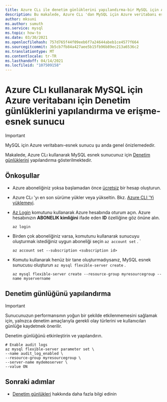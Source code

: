 ```yaml
---
title: Azure CLı ile denetim günlüklerini yapılandırma-bir MySQL için Azure veritabanı-esnek sunucu
description: Bu makalede, Azure CLı 'dan MySQL için Azure veritabanı esnek sunucusu 'nda denetim günlüklerinin nasıl yapılandırılacağı ve erişebileceği açıklanır.
author: mksuni
ms.author: sumuth
ms.service: mysql
ms.topic: how-to
ms.date: 03/30/2021
ms.openlocfilehash: 757d765f44f09eeb6f7a24644abeb1ce4577f664
ms.sourcegitcommit: 3b5cb7fb84a427aee5b15fb96b89ec213a6536c2
ms.translationtype: MT
ms.contentlocale: tr-TR
ms.lasthandoff: 04/14/2021
ms.locfileid: "107509158"
---
```

# <a name="configure-and-access-audit-logs-for-azure-database-for-mysql---flexible-server-using-the-azure-cli"></a>Azure CLı kullanarak MySQL için Azure veritabanı için Denetim günlüklerini yapılandırma ve erişme-esnek sunucu

> [!IMPORTANT]
> MySQL için Azure veritabanı-esnek sunucu şu anda genel önizlemededir.

Makalede, Azure CLı kullanarak MySQL esnek sunucunuz için [Denetim günlüklerini](concepts-audit-logs.md) yapılandırma gösterilmektedir.

## <a name="prerequisites"></a>Önkoşullar
- Azure aboneliğiniz yoksa başlamadan önce [ücretsiz](https://azure.microsoft.com/free/) bir hesap oluşturun.
- Azure CLı 'yı en son sürüme yükler veya yükseltin. Bkz. [Azure CLI 'Yi yüklemeyi](/cli/azure/install-azure-cli).
-  [Az Login](/cli/azure/reference-index#az-login) komutunu kullanarak Azure hesabında oturum açın. Azure hesabınızın **ABONELIK kimliğini** ifade eden **ID** özelliğine göz önüne alın.

    ```azurecli-interactive
    az login
    ````

- Birden çok aboneliğiniz varsa, komutunu kullanarak sunucuyu oluşturmak istediğiniz uygun aboneliği seçin ```az account set``` .
`
    ```azurecli
    az account set --subscription <subscription id>
    ```

- Komutu kullanarak henüz bir tane oluşturmadıysanız, MySQL esnek sunucusu oluşturun ```az mysql flexible-server create``` .

    ```azurecli
    az mysql flexible-server create --resource-group myresourcegroup --name myservername
    ```

## <a name="configure-audit-logging"></a>Denetim günlüğünü yapılandırma

>[!IMPORTANT]
> Sunucunuzun performansının yoğun bir şekilde etkilenmemesini sağlamak için, yalnızca denetim amaçlarıyla gerekli olay türlerini ve kullanıcıları günlüğe kaydetmek önerilir.

Denetim günlüğünü etkinleştirin ve yapılandırın.

```azurecli
# Enable audit logs
az mysql flexible-server parameter set \
--name audit_log_enabled \
--resource-group myresourcegroup \
--server-name mydemoserver \
--value ON
```

## <a name="next-steps"></a>Sonraki adımlar
- [Denetim günlükleri](concepts-audit-logs.md) hakkında daha fazla bilgi edinin
